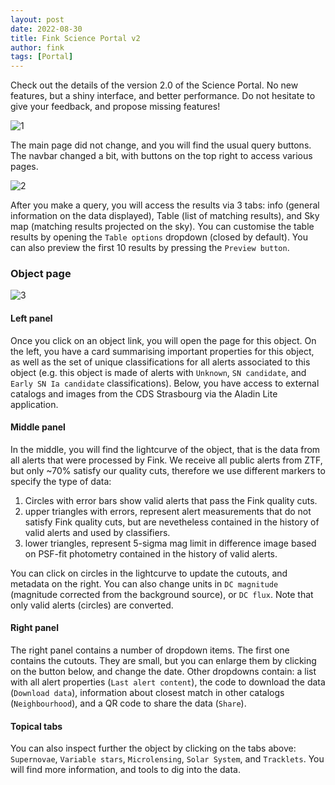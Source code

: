 ```yaml
---
layout: post
date: 2022-08-30
title: Fink Science Portal v2
author: fink
tags: [Portal]
---
```


Check out the details of the version 2.0 of the Science Portal. No new features, but a shiny interface, and better performance. Do not hesitate to give your feedback, and propose missing features!

<!--more-->

![1](/images/main_v2.png)

The main page did not change, and you will find the usual query buttons. The navbar changed a bit, with buttons on the top right to access various pages.

![2](/images/query_results_v2.png)

After you make a query, you will access the results via 3 tabs: info (general information on the data displayed), Table (list of matching results), and Sky map (matching results projected on the sky). You can customise the table results by opening the `Table options` dropdown (closed by default). You can also preview the first 10 results by pressing the `Preview button`.

### Object page

![3](/images/object_summary_v2.png)

#### Left panel

Once you click on an object link, you will open the page for this object. On the left, you have a card summarising important properties for this object, as well as the set of unique classifications for all alerts associated to this object (e.g. this object is made of alerts with `Unknown`, `SN candidate`, and `Early SN Ia candidate` classifications). Below, you have access to external catalogs and images from the CDS Strasbourg via the Aladin Lite application.

#### Middle panel

In the middle, you will find the lightcurve of the object, that is the data from all alerts that were processed by Fink. We receive all public alerts from ZTF, but only ~70% satisfy our quality cuts, therefore we use different markers to specify the type of data:
1. Circles with error bars show valid alerts that pass the Fink quality cuts.
2. upper triangles with errors, represent alert measurements that do not satisfy Fink quality cuts, but are nevetheless contained in the history of valid alerts and used by classifiers.
3. lower triangles, represent 5-sigma mag limit in difference image based on PSF-fit photometry contained in the history of valid alerts.

You can click on circles in the lightcurve to update the cutouts, and metadata on the right. You can also change units in `DC magnitude` (magnitude corrected from the background source), or `DC flux`. Note that only valid alerts (circles) are converted.

#### Right panel

The right panel contains a number of dropdown items. The first one contains the cutouts. They are small, but you can enlarge them by clicking on the button below, and change the date. Other dropdowns contain: a list with all alert properties (`Last alert content`), the code to download the data (`Download data`), information about closest match in other catalogs (`Neighbourhood`), and a QR code to share the data (`Share`).

#### Topical tabs

You can also inspect further the object by clicking on the tabs above: `Supernovae`, `Variable stars`, `Microlensing`, `Solar System`, and `Tracklets`. You will find more information, and tools to dig into the data.